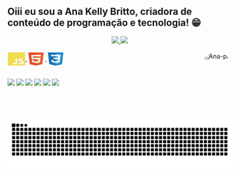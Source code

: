 ## Oiii eu sou a Ana Kelly Britto, criadora de conteúdo de programação e tecnologia! 😁
<div align="center">
  <a href="https://www.linkedin.com/in/anakellybritto/">
  <img height="160em" src="https://github-readme-stats.vercel.app/api?username=anapmb9&show_icons=true&theme=dracula&include_all_commits=true&count_private=true"/>
  <img height="160em" src="https://github-readme-stats.vercel.app/api/top-langs/?username=anapmb9&layout=compact&langs_count=7&theme=dracula"/>
</div>
  <div style="display: inline_block"><br>
  <img align="center" alt="Ana-Js" height="30" width="40" src="https://raw.githubusercontent.com/devicons/devicon/master/icons/javascript/javascript-plain.svg">
  <img align="center" alt="Ana-HTML" height="30" width="40" src="https://raw.githubusercontent.com/devicons/devicon/master/icons/html5/html5-original.svg">
  <img align="center" alt="Ana-CSS" height="30" width="40" src="https://raw.githubusercontent.com/devicons/devicon/master/icons/css3/css3-original.svg">
  <img align="right" alt="Ana-pic" height="150" style="border-radius:50px;" src="https://media.discordapp.net/attachments/318876697095045131/939232140141428766/ana-pic.gif">
</div>
  
  ##
 
<div> 
    <a href="https://www.instagram.com/anapmb9/" target="_blank"><img src="https://img.shields.io/badge/-Instagram-%23E4405F?style=for-the-badge&logo=instagram&logoColor=white" target="_blank"></a>
 <a href="" target="_blank"><img src="https://img.shields.io/badge/Discord-7289DA?style=for-the-badge&logo=discord&logoColor=white" target="_blank"></a> 
  <a href = "mailto:akpbritto9@gmail.com"><img src="https://img.shields.io/badge/-Gmail-%23333?style=for-the-badge&logo=gmail&logoColor=white" target="_blank"></a>
  <a href="https://www.linkedin.com/in/anakellybritto/" target="_blank"><img src="https://img.shields.io/badge/-LinkedIn-%230077B5?style=for-the-badge&logo=linkedin&logoColor=white" target="_blank"></a> 
   	<a href="https://www.twitch.tv/anapmb9" target="_blank"><img src="https://img.shields.io/badge/Twitch-9146FF?style=for-the-badge&logo=twitch&logoColor=white" target="_blank"></a>
  <a href="https://www.youtube.com/channel/UCpTTlKjkbx7-Dnnvav3_rvg" target="_blank"><img src="https://img.shields.io/badge/YouTube-FF0000?style=for-the-badge&logo=youtube&logoColor=white" target="_blank"></a>
 
![Snake animation](https://github.com/anapmb9/anapmb9/blob/output/github-contribution-grid-snake.svg)
 
 </div>
